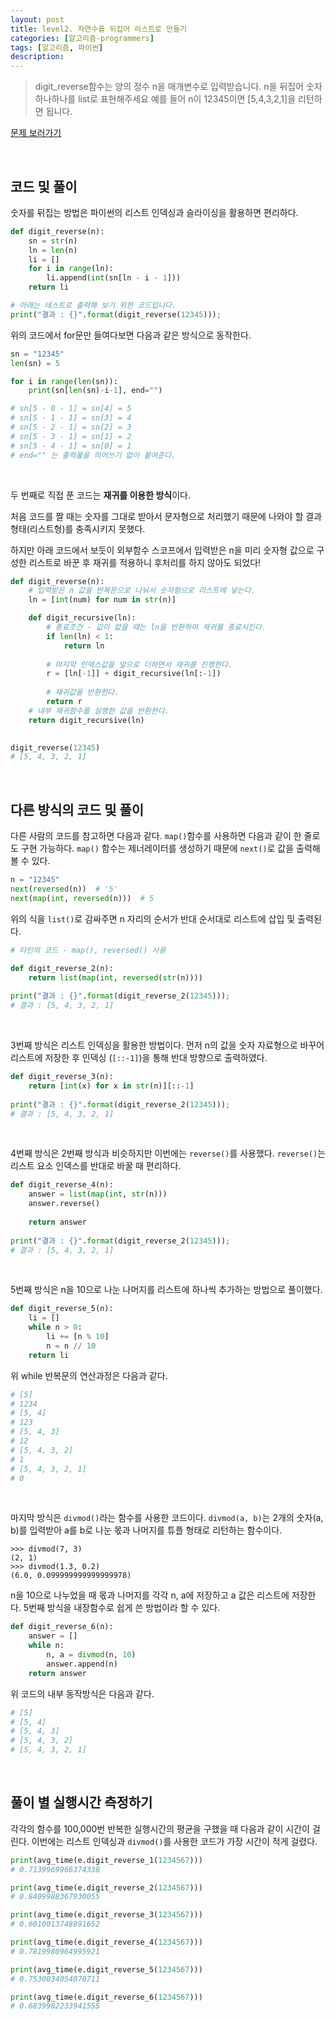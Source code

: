 ```yaml
---
layout: post
title: level2. 자연수를 뒤집어 리스트로 만들기
categories: [알고리즘-programmers]
tags: [알고리즘, 파이썬]
description: 
---
```


> digit_reverse함수는 양의 정수 n을 매개변수로 입력받습니다. 
n을 뒤집어 숫자 하나하나를 list로 표현해주세요 
예를 들어 n이 12345이면 [5,4,3,2,1]을 리턴하면 됩니다.


<a href="https://programmers.co.kr/learn/challenge_codes/117" target="_blank">문제 보러가기</a>

<br>

## 코드 및 풀이

숫자를 뒤집는 방법은 파이썬의 리스트 인덱싱과 슬라이싱을 활용하면 편리하다. 

```python
def digit_reverse(n):
    sn = str(n)
    ln = len(n)
    li = []
    for i in range(ln):
        li.append(int(sn[ln - i - 1]))
    return li

# 아래는 테스트로 출력해 보기 위한 코드입니다.
print("결과 : {}".format(digit_reverse(12345)));
```

위의 코드에서 for문만 들여다보면 다음과 같은 방식으로 동작한다. 

```python
sn = "12345"
len(sn) = 5

for i in range(len(sn)):
    print(sn[len(sn)-i-1], end="")

# sn[5 - 0 - 1] = sn[4] = 5
# sn[5 - 1 - 1] = sn[3] = 4
# sn[5 - 2 - 1] = sn[2] = 3
# sn[5 - 3 - 1] = sn[1] = 2 
# sn[5 - 4 - 1] = sn[0] = 1
# end="" 는 출력물을 띄어쓰기 없이 붙여준다.
```

<br>

두 번째로 직접 푼 코드는 **재귀를 이용한 방식**이다. 

처음 코드를 짤 때는 숫자를 그대로 받아서 문자형으로 처리했기 때문에 나와야 할 결과 형태(리스트형)를 충족시키지 못했다. 

하지만 아래 코드에서 보듯이 외부함수 스코프에서 입력받은 n을 미리 숫자형 값으로 구성한 리스트로 바꾼 후 재귀를 적용하니 후처리를 하지 않아도 되었다! 

```python
def digit_reverse(n):
    # 입력받은 n 값을 반복문으로 나눠서 숫자형으로 리스트에 넣는다.
    ln = [int(num) for num in str(n)]

    def digit_recursive(ln):
        # 종료조건 - 값이 없을 때는 ln을 반환하여 재귀를 종료시킨다. 
        if len(ln) < 1:
            return ln
        
        # 마지막 인덱스값을 앞으로 더하면서 재귀를 진행한다. 
        r = [ln[-1]] + digit_recursive(ln[:-1])
        
        # 재귀값을 반환한다.
        return r
    # 내부 재귀함수를 실행한 값을 반환한다.
    return digit_recursive(ln)
        

digit_reverse(12345)
# [5, 4, 3, 2, 1]
```

<br>

## 다른 방식의 코드 및 풀이

다른 사람의 코드를 참고하면 다음과 같다. `map()`함수를 사용하면 다음과 같이 한 줄로도 구현 가능하다. `map()` 함수는 제너레이터를 생성하기 때문에 `next()`로 값을 출력해볼 수 있다. 

```python
n = "12345"
next(reversed(n))  # '5'
next(map(int, reversed(n)))  # 5
```

위의 식을 `list()`로 감싸주면 n 자리의 순서가 반대 순서대로 리스트에 삽입 및 출력된다. 

```python
# 타인의 코드 - map(), reversed() 사용

def digit_reverse_2(n):
    return list(map(int, reversed(str(n))))
    
print("결과 : {}".format(digit_reverse_2(12345)));
# 결과 : [5, 4, 3, 2, 1]
```

<br>

3번째 방식은 리스트 인덱싱을 활용한 방법이다. 먼저 n의 값을 숫자 자료형으로 바꾸어 리스트에 저장한 후 인덱싱 (`[::-1]`)을 통해 반대 방향으로 출력하였다. 

```python
def digit_reverse_3(n):
    return [int(x) for x in str(n)][::-1]
    
print("결과 : {}".format(digit_reverse_2(12345)));
# 결과 : [5, 4, 3, 2, 1]
```

<br>

4번째 방식은 2번째 방식과 비슷하지만 이번에는 `reverse()`를  사용했다. `reverse()`는 리스트 요소 인덱스를 반대로 바꿀 때 편리하다. 

```python
def digit_reverse_4(n):
    answer = list(map(int, str(n)))
    answer.reverse()
    
    return answer
    
print("결과 : {}".format(digit_reverse_2(12345)));
# 결과 : [5, 4, 3, 2, 1]
```

<br>

5번째 방식은 n을 10으로 나눈 나머지를 리스트에 하나씩 추가하는 방법으로 풀이했다. 

```python
def digit_reverse_5(n):
    li = []
    while n > 0:
        li += [n % 10]
        n = n // 10
    return li
```

위 while 반복문의 연산과정은 다음과 같다.

```python
# [5]
# 1234
# [5, 4]
# 123
# [5, 4, 3]
# 12
# [5, 4, 3, 2]
# 1
# [5, 4, 3, 2, 1]
# 0
```

<br>

마지막 방식은 `divmod()`라는 함수를 사용한 코드이다. `divmod(a, b)`는 2개의 숫자(a, b)를 입력받아 a를 b로 나눈 몫과 나머지를 튜플 형태로 리턴하는 함수이다.

```
>>> divmod(7, 3)
(2, 1)
>>> divmod(1.3, 0.2)
(6.0, 0.099999999999999978)
```

n을 10으로 나누었을 때 몫과 나머지를 각각 n, a에 저장하고 a 값은 리스트에 저장한다. 5번째 방식을 내장함수로 쉽게 쓴 방법이라 할 수 있다.

```python
def digit_reverse_6(n):
    answer = []
    while n:
        n, a = divmod(n, 10)
        answer.append(n)
    return answer
```

위 코드의 내부 동작방식은 다음과 같다. 

```python
# [5]
# [5, 4]
# [5, 4, 3]
# [5, 4, 3, 2]
# [5, 4, 3, 2, 1]
```

<br>


## 풀이 별 실행시간 측정하기 

각각의 함수를 100,000번 반복한 실행시간의 평균을 구했을 때 다음과 같이 시간이 걸린다. 이번에는 리스트 인덱싱과 `divmod()`를 사용한 코드가 가장 시간이 적게 걸렸다. 

```python
print(avg_time(e.digit_reverse_1(1234567)))
# 0.7139969966374338

print(avg_time(e.digit_reverse_2(1234567)))
# 0.8409988367930055

print(avg_time(e.digit_reverse_3(1234567)))
# 0.6010013748891652

print(avg_time(e.digit_reverse_4(1234567)))
# 0.7819980964995921

print(avg_time(e.digit_reverse_5(1234567)))
# 0.7530034054070711

print(avg_time(e.digit_reverse_6(1234567)))
# 0.6839982233941555
```

<br>
